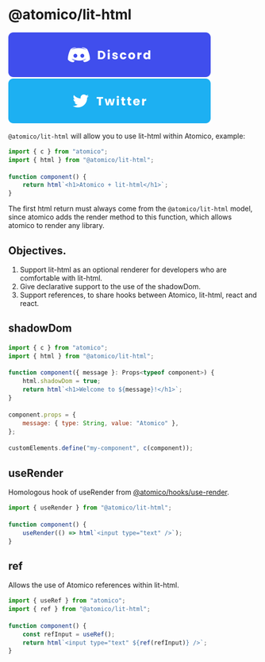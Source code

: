 # @atomico/lit-html

[![Discord](https://raw.githubusercontent.com/atomicojs/atomico/brand/link-to-discord.svg)](https://discord.gg/7z3rNhmkNE) [![Twitter](https://raw.githubusercontent.com/atomicojs/atomico/brand/link-to-twitter.svg)](https://twitter.com/atomicojs)

`@atomico/lit-html` will allow you to use lit-html within Atomico, example:

```js
import { c } from "atomico";
import { html } from "@atomico/lit-html";

function component() {
    return html`<h1>Atomico + lit-html</h1>`;
}
```

The first html return must always come from the `@atomico/lit-html` model, since atomico adds the render method to this function, which allows atomico to render any library.

## Objectives.

1. Support lit-html as an optional renderer for developers who are comfortable with lit-html.
2. Give declarative support to the use of the shadowDom.
3. Support references, to share hooks between Atomico, lit-html, react and react.

## shadowDom

```js
import { c } from "atomico";
import { html } from "@atomico/lit-html";

function component({ message }: Props<typeof component>) {
    html.shadowDom = true;
    return html`<h1>Welcome to ${message}!</h1>`;
}

component.props = {
    message: { type: String, value: "Atomico" },
};

customElements.define("my-component", c(component));
```

## useRender

Homologous hook of useRender from [@atomico/hooks/use-render](https://atomico.gitbook.io/doc/atomico/atomico-hooks/use-render).

```js
import { useRender } from "@atomico/lit-html";

function component() {
    useRender(() => html`<input type="text" />`);
}
```

## ref

Allows the use of Atomico references within lit-html.

```js
import { useRef } from "atomico";
import { ref } from "@atomico/lit-html";

function component() {
    const refInput = useRef();
    return html`<input type="text" ${ref(refInput)} />`;
}
```

